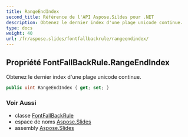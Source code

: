 ```yaml
---
title: RangeEndIndex
second_title: Référence de l'API Aspose.Sildes pour .NET
description: Obtenez le dernier index d'une plage unicode continue.
type: docs
weight: 40
url: /fr/aspose.slides/fontfallbackrule/rangeendindex/
---
```


## Propriété FontFallBackRule.RangeEndIndex

Obtenez le dernier index d'une plage unicode continue.

```csharp
public uint RangeEndIndex { get; set; }
```

### Voir Aussi

* classe [FontFallBackRule](../../fontfallbackrule)
* espace de noms [Aspose.Slides](../../fontfallbackrule)
* assembly [Aspose.Slides](../../../)

<!-- NE PAS MODIFIER : généré par xmldocmd pour Aspose.Slides.dll -->